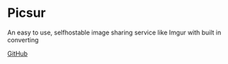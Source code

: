 # Picsur

An easy to use, selfhostable image sharing service like Imgur with built in converting

[GitHub](https://github.com/CaramelFur/Picsur)